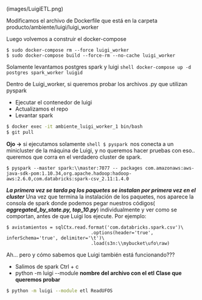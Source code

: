 (images/LuigiETL.png)

Modificamos el archivo de Dockerfile que está en la carpeta producto/ambiente/luigi/luigi_worker

Luego volvemos a construir el docker-compose

```shell
$ sudo docker-compose rm --force luigi_worker
$ sudo docker-compose build --force-rm --no-cache luigi_worker
```
Solamente levantamos postgres spark y luigi
```shell docker-compose up -d postgres spark_worker luigid```

Dentro de Luigi_worker, si queremos probar los archivos .py que utilizan pyspark

* Ejecutar el contenedor de luigi
* Actualizamos el repo
* Levantar spark
```zsh
$ docker exec -it ambiente_luigi_worker_1 bin/bash
$ git pull
```
**Ojo ->** si ejecutamos solamente ```shell $ pyspark ```nos conecta a un minicluster de la máquina de Luigi, y no queremos hacer pruebas con eso.. queremos que corra en el verdadero cluster de spark.

```shell 
$ pyspark --master spark:\\master:7077 -- packages com.amazonaws:aws-java-sdk-pom:1.10.34,org.apache.hadoop:hadoop-aws:2.6.0,com.databricks:spark-csv_2.11:1.4.0
```
**_La primera vez se tarda pq los paquetes se instalan por primera vez en el cluster_**
Una vez que termina la instalación de los paquetes, nos aparece la consola de spark donde podemos pegar nuestros códigos( 
**_aggregated_by_state.py, top_10.py_**) individualmente y ver como se comportan, antes de que Luigi los ejecute. Por ejemplo:

```shell
$ avistamientos = sqlCtx.read.format('com.databricks.spark.csv')\
                               .options(header='true', inferSchema='true', delimiter='\t')\
                               .load(s3n:\\mybucket\ufo\raw)

```

Ah... pero y cómo sabemos que Luigi también está funcionando???
* Salimos de spark Ctrl + c
* python -m luigi --module **nombre del archivo con el etl** **Clase que queremos probar**
```zsh
$ python -m luigi --module etl ReadUFOS
```
